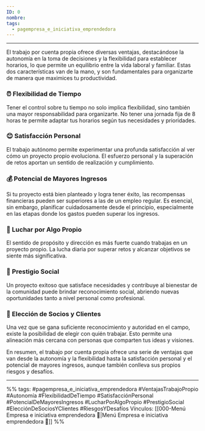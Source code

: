 ```yaml
---
ID: 0
nombre: 
tags:
  - pagempresa_e_iniciativa_emprendedora
---
```

___
El trabajo por cuenta propia ofrece diversas ventajas, destacándose la autonomía en la toma de decisiones y la flexibilidad para establecer horarios, lo que permite un equilibrio entre la vida laboral y familiar. Estas dos características van de la mano, y son fundamentales para organizarte de manera que maximices tu productividad.

### ⏰ Flexibilidad de Tiempo

Tener el control sobre tu tiempo no solo implica flexibilidad, sino también una mayor responsabilidad para organizarte. No tener una jornada fija de 8 horas te permite adaptar tus horarios según tus necesidades y prioridades.

### 😊 Satisfacción Personal

El trabajo autónomo permite experimentar una profunda satisfacción al ver cómo un proyecto propio evoluciona. El esfuerzo personal y la superación de retos aportan un sentido de realización y cumplimiento.

### 💰 Potencial de Mayores Ingresos

Si tu proyecto está bien planteado y logra tener éxito, las recompensas financieras pueden ser superiores a las de un empleo regular. Es esencial, sin embargo, planificar cuidadosamente desde el principio, especialmente en las etapas donde los gastos pueden superar los ingresos.

### 🎯 Luchar por Algo Propio

El sentido de propósito y dirección es más fuerte cuando trabajas en un proyecto propio. La lucha diaria por superar retos y alcanzar objetivos se siente más significativa.

### 🌟 Prestigio Social

Un proyecto exitoso que satisface necesidades y contribuye al bienestar de la comunidad puede brindar reconocimiento social, abriendo nuevas oportunidades tanto a nivel personal como profesional.

### 👥 Elección de Socios y Clientes

Una vez que se gana suficiente reconocimiento y autoridad en el campo, existe la posibilidad de elegir con quién trabajar. Esto permite una alineación más cercana con personas que comparten tus ideas y visiones.

En resumen, el trabajo por cuenta propia ofrece una serie de ventajas que van desde la autonomía y la flexibilidad hasta la satisfacción personal y el potencial de mayores ingresos, aunque también conlleva sus propios riesgos y desafíos.

____

%%
tags:  #pagempresa_e_iniciativa_emprendedora #VentajasTrabajoPropio #Autonomía #FlexibilidadDeTiempo #SatisfacciónPersonal #PotencialDeMayoresIngresos #LucharPorAlgoPropio #PrestigioSocial #ElecciónDeSociosYClientes #RiesgosYDesafíos
Vínculos:  [[000-Menú Empresa e iniciativa emprendedora 📃|Menú Empresa e iniciativa emprendedora 📃]]
%%